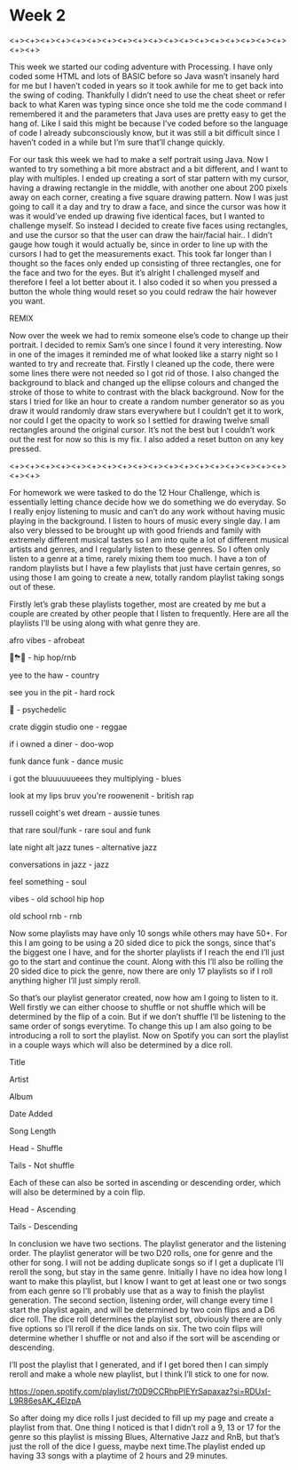 # Week 2

<+><+><+><+><+><+><+><+><+><+><+><+><+><+><+><+><+><+><+><+>

This week we started our coding adventure with Processing. I have only coded some HTML and lots of BASIC before so Java wasn’t insanely hard for me but I haven’t coded in years so it took awhile for me to get back into the swing of coding. Thankfully I didn’t need to use the cheat sheet or refer back to what Karen was typing since once she told me the code command I remembered it and the parameters that Java uses are pretty easy to get the hang of. Like I said this might be because I’ve coded before so the language of code I already subconsciously know, but it was still a bit difficult since I haven’t coded in a while but I’m sure that’ll change quickly. 

For our task this week we had to make a self portrait using Java. Now I wanted to try something a bit more abstract and a bit different, and I want to play with multiples. I ended up creating a sort of star pattern with my cursor, having a drawing rectangle in the middle, with another one about 200 pixels away on each corner, creating a five square drawing pattern. Now I was just going to call it a day and try to draw a face, and since the cursor was how it was it would’ve ended up drawing five identical faces, but I wanted to challenge myself. So instead I decided to create five faces using rectangles, and use the cursor so that the user can draw the hair/facial hair.. I didn’t gauge how tough it would actually be, since in order to line up with the cursors I had to get the measurements exact. This took far longer than I thought so the faces only ended up consisting of three rectangles, one for the face and two for the eyes. But it’s alright I challenged myself and therefore I feel a lot better about it. I also coded it so when you pressed a button the whole thing would reset so you could redraw the hair however you want.

REMIX

Now over the week we had to remix someone else’s code to change up their portrait. I decided to remix Sam’s one since I found it very interesting. Now in one of the images it reminded me of what looked like a starry night so I wanted to try and recreate that. Firstly I cleaned up the code, there were some lines there were not needed so I got rid of those. I also changed the background to black and changed up the ellipse colours and changed the stroke of those to white to contrast with the black background. Now for the stars I tried for like an hour to create a random number generator so as you draw it would randomly draw stars everywhere but I couldn’t get it to work, nor could I get the opacity to work so I settled for drawing twelve small rectangles around the original cursor. It’s not the best but I couldn’t work out the rest for now so this is my fix. I also added a reset button on any key pressed.


<+><+><+><+><+><+><+><+><+><+><+><+><+><+><+><+><+><+><+><+>


For homework we were tasked to do the 12 Hour Challenge, which is essentially letting chance decide how we do something we do everyday. So I really enjoy listening to music and can’t do any work without having music playing in the background. I listen to hours of music every single day. I am also very blessed to be brought up with good friends and family with extremely different musical tastes so I am into quite a lot of different musical artists and genres, and I regularly listen to these genres. So I often only listen to a genre at a time, rarely mixing them too much. I have a ton of random playlists but I have a few playlists that just have certain genres, so using those I am going to create a new, totally random playlist taking songs out of these.

Firstly let’s grab these playlists together, most are created by me but a couple are created by other people that I listen to frequently. Here are all the playlists I’ll be using along with what genre they are.

afro vibes - afrobeat 

🏁⛈🖤 - hip hop/rnb

yee to the haw - country

see you in the pit - hard rock

🧪 - psychedelic

crate diggin studio one - reggae

if i owned a diner - doo-wop

funk dance funk - dance music 

i got the bluuuuuueees they multiplying - blues

look at my lips bruv you're roowenenit - british rap

russell coight's wet dream - aussie tunes

that rare soul/funk - rare soul and funk

late night alt jazz tunes - alternative jazz

conversations in jazz - jazz

feel something - soul

vibes - old school hip hop

old school rnb - rnb


Now some playlists may have only 10 songs while others may have 50+. For this I am going to be using a 20 sided dice to pick the songs, since that's the biggest one I have, and for the shorter playlists if I reach the end I’ll just go to the start and continue the count. Along with this I’ll also be rolling the 20 sided dice to pick the genre, now there are only 17 playlists so if I roll anything higher I’ll just simply reroll.

So that’s our playlist generator created, now how am I going to listen to it. Well firstly we can either choose to shuffle or not shuffle which will be determined by the flip of a coin. But if we don’t shuffle I’ll be listening to the same order of songs everytime. To change this up I am also going to be introducing a roll to sort the playlist. Now on Spotify you can sort the playlist in a couple ways which will also be determined by a dice roll.

Title

Artist

Album

Date Added

Song Length


Head - Shuffle 

Tails - Not shuffle

Each of these can also be sorted in ascending or descending order, which will also be determined by a coin flip.

Head - Ascending

Tails - Descending

In conclusion we have two sections. The playlist generator and the listening order. The playlist generator will be two D20 rolls, one for genre and the other for song. I will not be adding duplicate songs so if I get a duplicate I’ll reroll the song, but stay in the same genre. Initially I have no idea how long I want to make this playlist, but I know I want to get at least one or two songs from each genre so I’ll probably use that as a way to finish the playlist generation. The second section, listening order, will change every time I start the playlist again, and will be determined by two coin flips and a D6 dice roll. The dice roll determines the playlist sort, obviously there are only five options so I’ll reroll if the dice lands on six. The two coin flips will determine whether I shuffle or not and also if the sort will be ascending or descending. 

I’ll post the playlist that I generated, and if I get bored then I can simply reroll and make a whole new playlist, but I think I’ll stick to one for now.

https://open.spotify.com/playlist/7t0D9CCRhpPIEYrSapaxaz?si=RDUxI-L9R86esAK_4ElzpA

So after doing my dice rolls I just decided to fill up my page and create a playlist from that. One thing I noticed is that I didn’t roll a 9, 13 or 17 for the genre so this playlist is missing Blues, Alternative Jazz and RnB, but that’s just the roll of the dice I guess, maybe next time.The playlist ended up having 33 songs with a playtime of 2 hours and 29 minutes.
